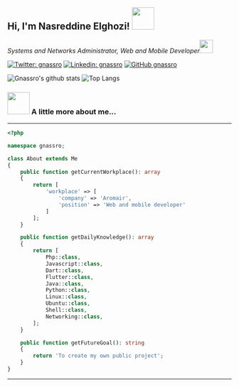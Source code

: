 <h2> Hi, I'm Nasreddine Elghozi! <img src="https://media.giphy.com/media/mGcNjsfWAjY5AEZNw6/giphy.gif" width="50"></h2>
<p><em>Systems and Networks Administrator, Web and Mobile Developer<img src="https://media.giphy.com/media/WUlplcMpOCEmTGBtBW/giphy.gif" width="30"> 
</em></p>

[![Twitter: gnassro](https://img.shields.io/twitter/follow/gnassro?style=social)](https://twitter.com/gnassro)
[![Linkedin: gnassro](https://img.shields.io/badge/-gnassro?style=flat-square&logo=Linkedin&logoColor=white&link=https://www.linkedin.com/in/gnassro/)](https://www.linkedin.com/in/gnassro/)
[![GitHub gnassro](https://img.shields.io/github/followers/gnassro?label=follow&style=social)](https://github.com/gnassro)

![Gnassro's github stats](https://github-readme-stats.vercel.app/api?username=gnassro&layout=compact&show_icons=true&theme=radical&include_all_commits=true&hide_border=true) ![Top Langs](https://github-readme-stats.vercel.app/api/top-langs/?username=gnassro&layout=compact&show_icons=true&theme=radical&hide_border=true)



### <img src="https://media.giphy.com/media/VgCDAzcKvsR6OM0uWg/giphy.gif" width="50"> A little more about me...  
---
```PHP
<?php

namespace gnassro;

class About extends Me
{
    public function getCurrentWorkplace(): array
    {
        return [
            'workplace' => [
                'company' => 'Aromair',
                'position' => 'Web and mobile developer'         
            ]
        ];
    }

    public function getDailyKnowledge(): array
    {
        return [
            Php::class,
            Javascript::class,
            Dart::class,
            Flutter::class,
            Java::class,
            Python::class,
            Linux::class,
            Ubuntu::class,
            Shell::class,
            Networking::class,
        ];
    }

    public function getFutureGoal(): string
    {
        return 'To create my own public project';
    }
}
```
---
